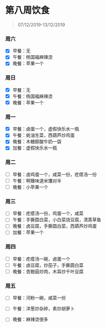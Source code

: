 # 第八周饮食

>07/12/2019-13/12/2019

### 周六

- [x] 早餐：无
- [x] 午餐：杨国福麻辣烫
- [x] 晚餐：苹果一个

### 周日

- [x] 早餐：无
- [x] 午餐：杨国福麻辣烫
- [x] 晚餐：苹果一个

### 周一

- [x] 早餐：卤蛋一个，虚假快乐水一瓶
- [x] 午餐：蚝油生菜，西葫芦炒鸡蛋
- [x] 晚餐：木糖醇酸牛奶一袋
- [x] 加餐：虚假快乐水一瓶

### 周二

- [ ] 早餐：卤鸡蛋一个，咸菜一份，疙瘩汤一份
- [ ] 午餐：啊臻味道米馕对半
- [ ] 晚餐：小苹果一个

### 周三

- [ ] 早餐：疙瘩汤一份，鸡蛋一个，咸菜
- [ ] 午餐：手撕圆白菜，小白菜烧豆腐，清蒸草鱼
- [ ] 晚餐：卤豆腐，手撕圆白菜，西葫芦炒鸡蛋
- [ ] 加餐：苹果一个

### 周四

- [ ] 早餐：疙瘩汤一碗，卤蛋一个
- [ ] 午餐：卤豆腐，炒茄子，手撕圆白菜
- [ ] 晚餐：杏鲍菇炒肉，木耳炒千叶豆腐

### 周五

- [ ] 早餐：河粉一碗，咸菜一份

- [ ] 午餐：洋葱炒杂碎，素炒胡萝卜

- [ ] 晚餐：麻辣烫很多

  

